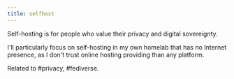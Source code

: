 ```yaml
---
title: selfhost
---
```


Self-hosting is for people who value their privacy and digital sovereignty.

I'll particularly focus on self-hosting in my own homelab that has no Internet presence, as I don't trust online hosting providing than any platform.

Related to #privacy, #fediverse.

